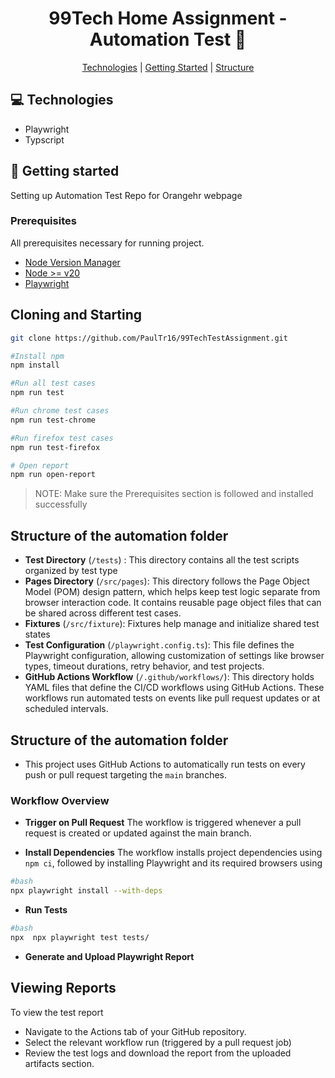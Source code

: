<h1 align="center" style="font-weight: bold;"> 99Tech Home Assignment - Automation Test 📱</h1>

<p align="center">
<a href="#tech">Technologies</a> |
<a href="#started">Getting Started</a> |
<a href="#structure">Structure</a>
</p>

<h2>💻 Technologies</h2>

- Playwright
- Typscript

<h2>🚀 Getting started</h2>

Setting up Automation Test Repo for Orangehr webpage

<h3>Prerequisites</h3>

All prerequisites necessary for running project.

- [Node Version Manager](https://github.com/nvm-sh/nvm)
- [Node >= v20](https://nodejs.org/en)
- [Playwright](https://playwright.dev/docs/intro)

<h2>Cloning and Starting</h2>

```bash
git clone https://github.com/PaulTr16/99TechTestAssignment.git
```

```bash
#Install npm
npm install
```

```bash
#Run all test cases
npm run test
```

```bash
#Run chrome test cases
npm run test-chrome
```

```bash
#Run firefox test cases
npm run test-firefox
```

```bash
# Open report
npm run open-report
```

> NOTE: Make sure the Prerequisites section is followed and installed successfully

<h2>Structure of the automation folder</h2>

- **Test Directory** (`/tests`) : This directory contains all the test scripts organized by test type
- **Pages Directory** (`/src/pages`): This directory follows the Page Object Model (POM) design pattern, which helps keep test logic separate from browser interaction code. It contains reusable page object files that can be shared across different test cases.
- **Fixtures** (`/src/fixture`): Fixtures help manage and initialize shared test states
- **Test Configuration** (`/playwright.config.ts`): This file defines the Playwright configuration, allowing customization of settings like browser types, timeout durations, retry behavior, and test projects.
- **GitHub Actions Workflow** (`/.github/workflows/`): This directory holds YAML files that define the CI/CD workflows using GitHub Actions. These workflows run automated tests on events like pull request updates or at scheduled intervals.

<h2>Structure of the automation folder</h2>

- This project uses GitHub Actions to automatically run tests on every push or pull request targeting the `main` branches.

<h3> Workflow Overview</h3>

- **Trigger on Pull Request**
  The workflow is triggered whenever a pull request is created or updated against the main branch.

- **Install Dependencies**
  The workflow installs project dependencies using `npm ci`, followed by installing Playwright and its required browsers using
  
```bash
#bash
npx playwright install --with-deps
```

- **Run Tests**

```bash
#bash
npx  npx playwright test tests/
```

- **Generate and Upload Playwright Report**

<h2> Viewing Reports</h2>
 To view the test report

- Navigate to the Actions tab of your GitHub repository.
- Select the relevant workflow run (triggered by a pull request job)
- Review the test logs and download the report from the uploaded artifacts section.

